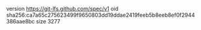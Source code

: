 version https://git-lfs.github.com/spec/v1
oid sha256:ca7a65c275623499f9650803dd19ddae2419feeb5b8eeb8ef0f2944386aae8bc
size 3277

